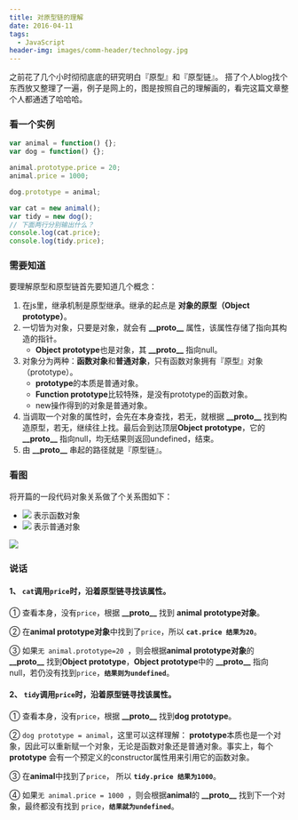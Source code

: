```yaml
---
title: 对原型链的理解
date: 2016-04-11
tags: 
  - JavaScript
header-img: images/comm-header/technology.jpg
---
```

之前花了几个小时彻彻底底的研究明白『原型』和『原型链』。
搭了个人blog找个东西放又整理了一遍，例子是网上的，图是按照自己的理解画的，看完这篇文章整个人都通透了哈哈哈。
<!-- more -->
### 看一个实例
```javascript
var animal = function() {};
var dog = function() {};

animal.prototype.price = 20;
animal.price = 1000;

dog.prototype = animal;

var cat = new animal();
var tidy = new dog();
// 下面两行分别输出什么？
console.log(cat.price);
console.log(tidy.price);
```
### 需要知道
要理解原型和原型链首先要知道几个概念：
1. 在js里，继承机制是原型继承。继承的起点是 **对象的原型（Object prototype）**。
2. 一切皆为对象，只要是对象，就会有 **\_\_proto\_\_** 属性，该属性存储了指向其构造的指针。
    - **Object prototype**也是对象，其 **\_\_proto\_\_** 指向null。
3. 对象分为两种：**函数对象**和**普通对象**，只有函数对象拥有『原型』对象（prototype）。
    - **prototype**的本质是普通对象。
    - **Function prototype**比较特殊，是没有prototype的函数对象。
    - new操作得到的对象是普通对象。
4. 当调取一个对象的属性时，会先在本身查找，若无，就根据 **\_\_proto\_\_** 找到构造原型，若无，继续往上找。最后会到达顶层**Object prototype**，它的 **\_\_proto\_\_** 指向null，均无结果则返回undefined，结束。
5. 由 **\_\_proto\_\_** 串起的路径就是『原型链』。 

### 看图
将开篇的一段代码对象关系做了个关系图如下：
* ![](case-1.png) 表示函数对象
* ![](case-2.png) 表示普通对象

![](explain.png)

### 说话
#### 1、 `cat`调用`price`时，沿着原型链寻找该属性。

① 查看本身，没有`price`，根据 **\_\_proto\_\_** 找到 **animal prototype对象**。

② 在**animal prototype对象**中找到了`price`，所以 **`cat.price 结果为20`**。

③ 如果`无 animal.prototype=20 `，则会根据**animal prototype对象**的 **\_\_proto\_\_** 找到**Object prototype**，**Object prototype**中的 **\_\_proto\_\_** 指向null，若仍没有找到`price`，**`结果则为undefined`**。

#### 2、 `tidy`调用`price`时，沿着原型链寻找该属性。

① 查看本身，没有`price`，根据 **\_\_proto\_\_** 找到**dog prototype**。

② `dog prototype = animal`，这里可以这样理解： **prototype**本质也是一个对象，因此可以重新赋一个对象，无论是函数对象还是普通对象。事实上，每个 **prototype** 会有一个预定义的constructor属性用来引用它的函数对象。

③ 在**animal**中找到了`price`， 所以 **`tidy.price 结果为1000`**。

④ 如果``无 animal.price = 1000 ``，则会根据**animal**的 **\_\_proto\_\_** 找到下一个对象，最终都没有找到 `price`，**`结果就为undefined`**。